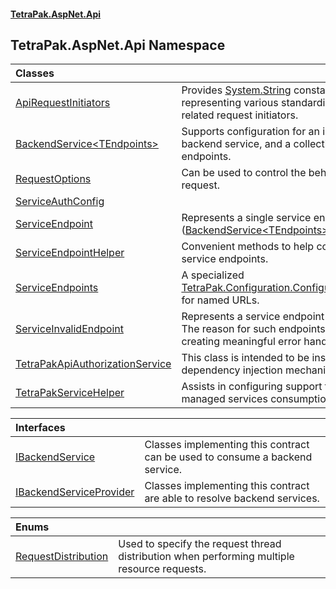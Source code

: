 #### [TetraPak.AspNet.Api](index.md 'index')
## TetraPak.AspNet.Api Namespace

| Classes | |
| :--- | :--- |
| [ApiRequestInitiators](TetraPak_AspNet_Api_ApiRequestInitiators.md 'TetraPak.AspNet.Api.ApiRequestInitiators') | Provides [System.String](https://docs.microsoft.com/en-us/dotnet/api/System.String 'System.String') constants representing various standardised API related request initiators.<br/> |
| [BackendService&lt;TEndpoints&gt;](TetraPak_AspNet_Api_BackendService_TEndpoints_.md 'TetraPak.AspNet.Api.BackendService&lt;TEndpoints&gt;') | Supports configuration for an individual backend service, and a collection of service endpoints. <br/> |
| [RequestOptions](TetraPak_AspNet_Api_RequestOptions.md 'TetraPak.AspNet.Api.RequestOptions') | Can be used to control the behavior of a request. <br/> |
| [ServiceAuthConfig](TetraPak_AspNet_Api_ServiceAuthConfig.md 'TetraPak.AspNet.Api.ServiceAuthConfig') |  |
| [ServiceEndpoint](TetraPak_AspNet_Api_ServiceEndpoint.md 'TetraPak.AspNet.Api.ServiceEndpoint') | Represents a single service endpoint ([BackendService&lt;TEndpoints&gt;](TetraPak_AspNet_Api_BackendService_TEndpoints_.md 'TetraPak.AspNet.Api.BackendService&lt;TEndpoints&gt;')).<br/> |
| [ServiceEndpointHelper](TetraPak_AspNet_Api_ServiceEndpointHelper.md 'TetraPak.AspNet.Api.ServiceEndpointHelper') | Convenient methods to help consuming service endpoints.  <br/> |
| [ServiceEndpoints](TetraPak_AspNet_Api_ServiceEndpoints.md 'TetraPak.AspNet.Api.ServiceEndpoints') | A specialized [TetraPak.Configuration.ConfigurationSection](https://docs.microsoft.com/en-us/dotnet/api/TetraPak.Configuration.ConfigurationSection 'TetraPak.Configuration.ConfigurationSection') for named URLs.<br/> |
| [ServiceInvalidEndpoint](TetraPak_AspNet_Api_ServiceInvalidEndpoint.md 'TetraPak.AspNet.Api.ServiceInvalidEndpoint') | Represents a service endpoint with issues.<br/>The reason for such endpoints is to assist in creating meaningful error handling.<br/> |
| [TetraPakApiAuthorizationService](TetraPak_AspNet_Api_TetraPakApiAuthorizationService.md 'TetraPak.AspNet.Api.TetraPakApiAuthorizationService') | This class is intended to be instantiated via a dependency injection mechanism. <br/> |
| [TetraPakServiceHelper](TetraPak_AspNet_Api_TetraPakServiceHelper.md 'TetraPak.AspNet.Api.TetraPakServiceHelper') | Assists in configuring support for Tetra Pak managed services consumption.<br/> |

| Interfaces | |
| :--- | :--- |
| [IBackendService](TetraPak_AspNet_Api_IBackendService.md 'TetraPak.AspNet.Api.IBackendService') | Classes implementing this contract can be used to consume a backend service. <br/> |
| [IBackendServiceProvider](TetraPak_AspNet_Api_IBackendServiceProvider.md 'TetraPak.AspNet.Api.IBackendServiceProvider') | Classes implementing this contract are able to resolve backend services.<br/> |

| Enums | |
| :--- | :--- |
| [RequestDistribution](TetraPak_AspNet_Api_RequestDistribution.md 'TetraPak.AspNet.Api.RequestDistribution') | Used to specify the request thread distribution when performing multiple resource requests.<br/> |
